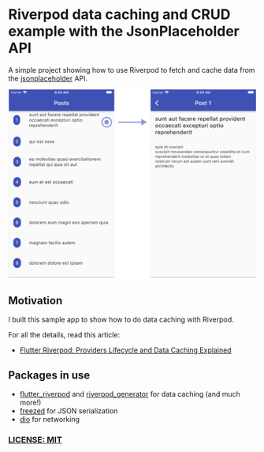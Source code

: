 # Riverpod data caching and CRUD example with the JsonPlaceholder API

A simple project showing how to use Riverpod to fetch and cache data from the [jsonplaceholder](https://jsonplaceholder.typicode.com/) API.

<img src="https://github.com/bizz84/json_placeholder_flutter_example/blob/main/.github/images/app-screens.png?raw=true" alt="ListView and post details screen">

## Motivation

I built this sample app to show how to do data caching with Riverpod.

For all the details, read this article:

- [Flutter Riverpod: Providers Lifecycle and Data Caching Explained](https://codewithandrea.com/articles/flutter-riverpod-providers-lifecycle/)

## Packages in use

- [flutter_riverpod](https://pub.dev/packages/riverpod) and [riverpod_generator](https://pub.dev/packages/riverpod_generator) for data caching (and much more!)
- [freezed](https://pub.dev/packages/freezed) for JSON serialization
- [dio](https://pub.dev/packages/dio) for networking

### [LICENSE: MIT](LICENSE.md)
